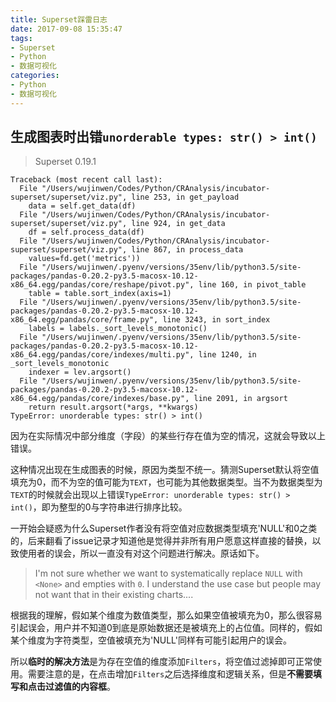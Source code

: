 ```yaml
---
title: Superset踩雷日志
date: 2017-09-08 15:35:47
tags:
- Superset
- Python
- 数据可视化
categories:
- Python
- 数据可视化
---
```


## 生成图表时出错`unorderable types: str() > int()`

> Superset 0.19.1

```shell
Traceback (most recent call last):
  File "/Users/wujinwen/Codes/Python/CRAnalysis/incubator-superset/superset/viz.py", line 253, in get_payload
    data = self.get_data(df)
  File "/Users/wujinwen/Codes/Python/CRAnalysis/incubator-superset/superset/viz.py", line 924, in get_data
    df = self.process_data(df)
  File "/Users/wujinwen/Codes/Python/CRAnalysis/incubator-superset/superset/viz.py", line 867, in process_data
    values=fd.get('metrics'))
  File "/Users/wujinwen/.pyenv/versions/35env/lib/python3.5/site-packages/pandas-0.20.2-py3.5-macosx-10.12-x86_64.egg/pandas/core/reshape/pivot.py", line 160, in pivot_table
    table = table.sort_index(axis=1)
  File "/Users/wujinwen/.pyenv/versions/35env/lib/python3.5/site-packages/pandas-0.20.2-py3.5-macosx-10.12-x86_64.egg/pandas/core/frame.py", line 3243, in sort_index
    labels = labels._sort_levels_monotonic()
  File "/Users/wujinwen/.pyenv/versions/35env/lib/python3.5/site-packages/pandas-0.20.2-py3.5-macosx-10.12-x86_64.egg/pandas/core/indexes/multi.py", line 1240, in _sort_levels_monotonic
    indexer = lev.argsort()
  File "/Users/wujinwen/.pyenv/versions/35env/lib/python3.5/site-packages/pandas-0.20.2-py3.5-macosx-10.12-x86_64.egg/pandas/core/indexes/base.py", line 2091, in argsort
    return result.argsort(*args, **kwargs)
TypeError: unorderable types: str() > int()
```

因为在实际情况中部分维度（字段）的某些行存在值为空的情况，这就会导致以上错误。

这种情况出现在生成图表的时候，原因为类型不统一。猜测Superset默认将空值填充为0，而不为空的值可能为`TEXT`，也可能为其他数据类型。当不为数据类型为`TEXT`的时候就会出现以上错误`TypeError: unorderable types: str() > int()`，即为整型的0与字符串进行排序比较。

一开始会疑惑为什么Superset作者没有将空值对应数据类型填充'NULL'和0之类的，后来翻看了issue记录才知道他是觉得并非所有用户愿意这样直接的替换，以致使用者的误会，所以一直没有对这个问题进行解决。原话如下。

> I'm not sure whether we want to systematically replace `NULL` with `<None>` and empties with `0`. I understand the use case but people may not want that in their existing charts....

根据我的理解，假如某个维度为数值类型，那么如果空值被填充为0，那么很容易引起误会，用户并不知道0到底是原始数据还是被填充上的占位值。同样的，假如某个维度为字符类型，空值被填充为'NULL'同样有可能引起用户的误会。

所以**临时的解决方法**是为存在空值的维度添加`Filters`，将空值过滤掉即可正常使用。需要注意的是，在点击增加`Filters`之后选择维度和逻辑关系，但是**不需要填写和点击过滤值的内容框**。